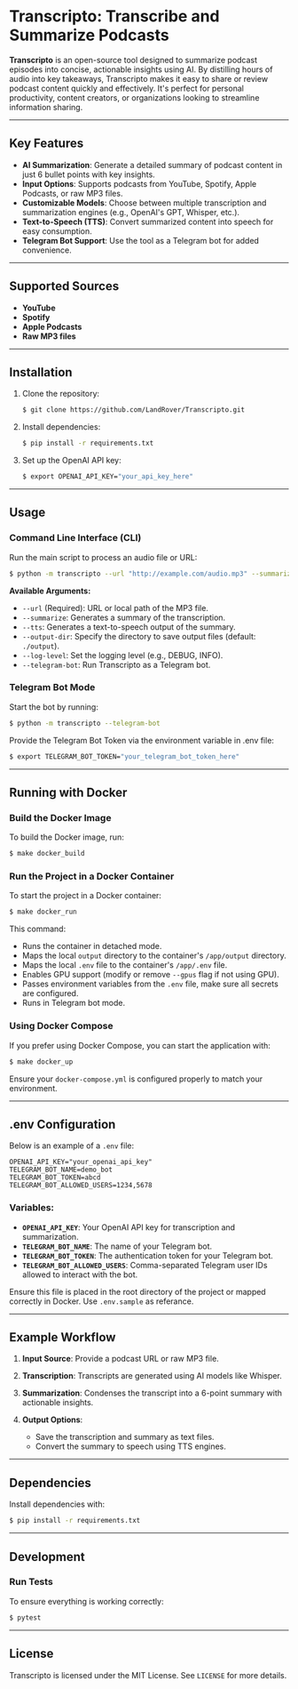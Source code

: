 # Transcripto: Transcribe and Summarize Podcasts

**Transcripto** is an open-source tool designed to summarize podcast episodes into concise, actionable insights using AI. By distilling hours of audio into key takeaways, Transcripto makes it easy to share or review podcast content quickly and effectively. It's perfect for personal productivity, content creators, or organizations looking to streamline information sharing.

---

## Key Features

- **AI Summarization**: Generate a detailed summary of podcast content in just 6 bullet points with key insights.
- **Input Options**: Supports podcasts from YouTube, Spotify, Apple Podcasts, or raw MP3 files.
- **Customizable Models**: Choose between multiple transcription and summarization engines (e.g., OpenAI's GPT, Whisper, etc.).
- **Text-to-Speech (TTS)**: Convert summarized content into speech for easy consumption.
- **Telegram Bot Support**: Use the tool as a Telegram bot for added convenience.

---

## Supported Sources

- **YouTube**
- **Spotify**
- **Apple Podcasts**
- **Raw MP3 files**

---

## Installation

1. Clone the repository:
   ```bash
   $ git clone https://github.com/LandRover/Transcripto.git
   ```

2. Install dependencies:
   ```bash
   $ pip install -r requirements.txt
   ```

3. Set up the OpenAI API key:
   ```bash
   $ export OPENAI_API_KEY="your_api_key_here"
   ```

---

## Usage

### Command Line Interface (CLI)

Run the main script to process an audio file or URL:

```bash
$ python -m transcripto --url "http://example.com/audio.mp3" --summarize
```

**Available Arguments:**

- `--url` (Required): URL or local path of the MP3 file.
- `--summarize`: Generates a summary of the transcription.
- `--tts`: Generates a text-to-speech output of the summary.
- `--output-dir`: Specify the directory to save output files (default: `./output`).
- `--log-level`: Set the logging level (e.g., DEBUG, INFO).
- `--telegram-bot`: Run Transcripto as a Telegram bot.

### Telegram Bot Mode

Start the bot by running:
```bash
$ python -m transcripto --telegram-bot
```
Provide the Telegram Bot Token via the environment variable in .env file:
```bash
$ export TELEGRAM_BOT_TOKEN="your_telegram_bot_token_here"
```

---

## Running with Docker

### Build the Docker Image

To build the Docker image, run:
```bash
$ make docker_build
```

### Run the Project in a Docker Container

To start the project in a Docker container:
```bash
$ make docker_run
```

This command:
- Runs the container in detached mode.
- Maps the local `output` directory to the container's `/app/output` directory.
- Maps the local `.env` file to the container's `/app/.env` file.
- Enables GPU support (modify or remove `--gpus` flag if not using GPU).
- Passes environment variables from the `.env` file, make sure all secrets are configured.
- Runs in Telegram bot mode.


### Using Docker Compose

If you prefer using Docker Compose, you can start the application with:
```bash
$ make docker_up
```
Ensure your `docker-compose.yml` is configured properly to match your environment.

---

## .env Configuration

Below is an example of a `.env` file:

```env
OPENAI_API_KEY="your_openai_api_key"
TELEGRAM_BOT_NAME=demo_bot
TELEGRAM_BOT_TOKEN=abcd
TELEGRAM_BOT_ALLOWED_USERS=1234,5678
```

### Variables:

- **`OPENAI_API_KEY`**: Your OpenAI API key for transcription and summarization.
- **`TELEGRAM_BOT_NAME`**: The name of your Telegram bot.
- **`TELEGRAM_BOT_TOKEN`**: The authentication token for your Telegram bot.
- **`TELEGRAM_BOT_ALLOWED_USERS`**: Comma-separated Telegram user IDs allowed to interact with the bot.

Ensure this file is placed in the root directory of the project or mapped correctly in Docker.
Use `.env.sample` as referance.

---

## Example Workflow

1. **Input Source**:
   Provide a podcast URL or raw MP3 file.

2. **Transcription**:
   Transcripts are generated using AI models like Whisper.

3. **Summarization**:
   Condenses the transcript into a 6-point summary with actionable insights.

4. **Output Options**:
   - Save the transcription and summary as text files.
   - Convert the summary to speech using TTS engines.

---


## Dependencies

Install dependencies with:
```bash
$ pip install -r requirements.txt
```

---

## Development

### Run Tests
To ensure everything is working correctly:
```bash
$ pytest
```

---

## License

Transcripto is licensed under the MIT License. See `LICENSE` for more details.
